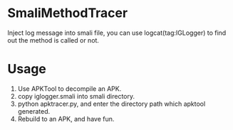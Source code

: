 SmaliMethodTracer
=================

Inject log message into smali file, you can use logcat(tag:IGLogger) to find out the method is called or not.

Usage
=====

1. Use APKTool to decompile an APK.
2. copy iglogger.smali into smali directory.
2. python apktracer.py, and enter the directory path which apktool generated.
3. Rebuild to an APK, and have fun.
